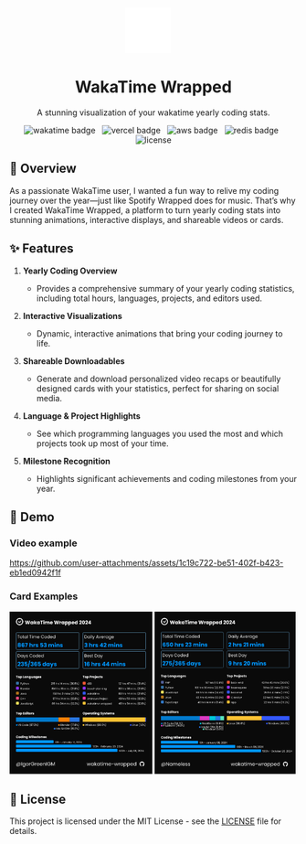<div align="center">
  <img src="public/wakatime-white-logo.svg" alt="WakaTime Logo" height="80" style="margin-right: 20px">
  <h1>WakaTime Wrapped</h1>
</div>

<p align='center'>
A stunning visualization of your wakatime yearly coding stats.
</p>

<p align="center" style="margin-bottom:25px">
<img src="https://img.shields.io/badge/WakaTime-1f77b4?style=for-the-badge&logo=WakaTime&logoColor=white" alt="wakatime badge" />
&nbsp;
<img src="https://img.shields.io/badge/Vercel-000000?&style=for-the-badge&logo=vercel&logoColor=white" alt="vercel badge" />
&nbsp;
<img src="https://img.shields.io/badge/Amazon_AWS-FF9900?&style=for-the-badge&logo=amazonaws&logoColor=white" alt="aws badge" />
&nbsp;
<img src="https://img.shields.io/badge/redis-%23DD0031.svg?&style=for-the-badge&logo=redis&logoColor=white" alt="redis badge" />
&nbsp;
<img src="https://img.shields.io/badge/license-MIT-blue.svg?style=for-the-badge" alt="license" />
</p>

## 🚀 Overview
As a passionate WakaTime user, I wanted a fun way to relive my coding journey over the year—just like Spotify Wrapped does for music. That’s why I created WakaTime Wrapped, a platform to turn yearly coding stats into stunning animations, interactive displays, and shareable videos or cards.

## ✨ Features
1. **Yearly Coding Overview**  
   - Provides a comprehensive summary of your yearly coding statistics, including total hours, languages, projects, and editors used.

2. **Interactive Visualizations**  
   - Dynamic, interactive animations that bring your coding journey to life.

3. **Shareable Downloadables**  
   - Generate and download personalized video recaps or beautifully designed cards with your statistics, perfect for sharing on social media.

4. **Language & Project Highlights**  
   - See which programming languages you used the most and which projects took up most of your time.

5. **Milestone Recognition**  
   - Highlights significant achievements and coding milestones from your year.

## 🎯 Demo

### Video example
https://github.com/user-attachments/assets/1c19c722-be51-402f-b423-eb1ed0942f1f

### Card Examples
<p align="left">
  <img src="readme_res/IgorGrennIGM.png" alt="WakaTime Card Example 1" width="49.65%">
  <img src="readme_res/Nameless.png" alt="WakaTime Card Example 1" width="49%">
</p>

## 📄 License
This project is licensed under the MIT License - see the [LICENSE](LICENSE) file for details.

